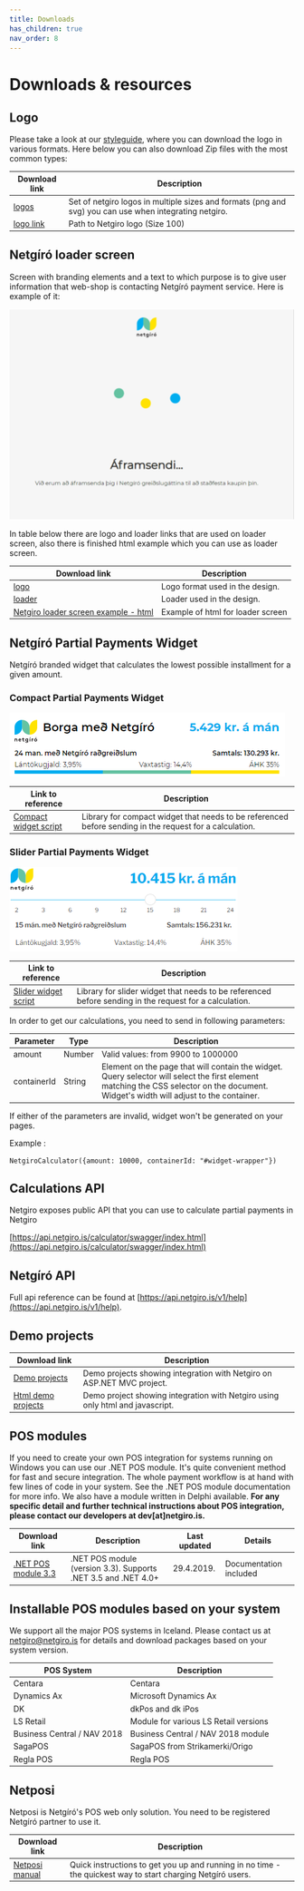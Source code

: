 ```yaml
---
title: Downloads
has_children: true
nav_order: 8
---
```


# Downloads & resources

## Logo

Please take a look at our [styleguide](https://netgiro.frontify.com/d/8oC7BJpSmcsa/brand-guidelines#/design-system/logo), where you can download the logo in various formats. Here below you can also download Zip files with the most common types:

| Download link | Description |
| ------------- | ------------- |
| [logos](https://github.com/netgiro/netgiro.github.io/raw/master/images/logo.zip) | Set of netgiro logos in multiple sizes and formats (png and svg) you can use when integrating netgiro. |
| [logo link](https://raw.githubusercontent.com/netgiro/netgiro.github.io/master/images/Netgiro_Logo_100.png) | Path to Netgiro logo (Size 100) |

## Netgíró loader screen

Screen with branding elements and a text to which purpose is to give user information that web-shop is contacting Netgíró payment service. Here is example of it:

<img src="https://raw.githubusercontent.com/netgiro/netgiro.github.io/master/images/Netgiro-loader-screen-example.png" alt="loader-screen-example">

In table below there are logo and loader links that are used on loader screen, also there is finished html example which you can use as loader screen.

| Download link | Description |
| ------------- | ------------- |
| [logo](https://static.netgiro.is/assets/logo/logo-light-bg.svg) | Logo format used in the design. |
| [loader](https://static.netgiro.is/assets/loaders/dot-loader.gif) | Loader used in the design. |
| [Netgiro loader screen example - html](https://raw.githubusercontent.com/netgiro/netgiro.github.io/master/documents/NetgiroRedirectPage.html) | Example of html for loader screen |

## Netgíró Partial Payments Widget

Netgíró branded widget that calculates the lowest possible installment for a given amount.

### Compact Partial Payments Widget

<img src="images/pp-widget-compact.png?raw=true" alt="widget.png">

| Link to reference | Description |
| ------------- | ------------- |
| [Compact widget script](https://static.netgiro.is/dist/scripts/pp-widget-compact/pp-widget-compact.js) | Library for compact widget that needs to be referenced before sending in the request for a calculation. |

### Slider Partial Payments Widget

<img src="images/pp-slider-widget.png?raw=true" alt="widget.png">

| Link to reference | Description |
| ------------- | ------------- |
| [Slider widget script](https://static.netgiro.is/dist/scripts/pp-widget/pp-widget.js) | Library for slider widget that needs to be referenced before sending in the request for a calculation. |

In order to get our calculations, you need to send in following parameters:

| Parameter | Type | Description |
| ------------- | ------------- | ------------- |
| amount | Number | Valid values: from 9900 to 1000000 |
| containerId | String | Element on the page that will contain the widget. Query selector will select the first element matching the CSS selector on the document. Widget's width will adjust to the container. |

If either of the parameters are invalid, widget won't be generated on your pages.

Example :
~~~
NetgiroCalculator({amount: 10000, containerId: "#widget-wrapper"})
~~~

## Calculations API

Netgiro exposes public API that you can use to calculate partial payments in Netgiro

[https://api.netgiro.is/calculator/swagger/index.html](https://api.netgiro.is/calculator/swagger/index.html)

## Netgíró API

Full api reference can be found at [https://api.netgiro.is/v1/help](https://api.netgiro.is/v1/help).

## Demo projects

| Download link | Description |
| ------------- | ------------- |
| [Demo projects](https://github.com/netgiro/netgiro.github.io/raw/master/documents/demos/NetgiroDemos.zip) | Demo projects showing integration with Netgiro on ASP.NET MVC project. |
| [Html demo projects](https://github.com/netgiro/netgiro.github.io/raw/master/documents/demos/Netgiro%20-%20html%20demos.zip) | Demo project showing integration with Netgiro using only html and javascript. |

## POS modules

If you need to create your own POS integration for systems running on Windows you can use our .NET POS module. It's quite convenient method for fast and secure integration. The whole payment workflow is at hand with few lines of code in your system. See the .NET POS module documentation for more info. We also have a module written in Delphi available. 
<b>For any specific detail and further technical instructions about POS integration, please contact our developers at dev[at]netgiro.is.</b>

| Download link | Description | Last updated | Details |
| ------------- | ------------- | ------------- | ------------- |
| [.NET POS module 3.3](https://github.com/netgiro/netgiro.github.io/raw/master/documents/Netgíró%20-%20POS%20Module%20(v_3.3).zip) | 	.NET POS module (version 3.3). Supports .NET 3.5 and .NET 4.0+ | 29.4.2019. | Documentation included  |

## Installable POS modules based on your system

We support all the major POS systems in Iceland. Please contact us at [netgiro@netgiro.is](mailto:netgiro@netgiro.is) for details and download packages based on your system version.

| POS System | Description | 
| ------------- | ------------- | 
| Centara |	Centara | 
| Dynamics Ax |	Microsoft Dynamics Ax |  
| DK |	dkPos and dk iPos |  
| LS Retail |	Module for various LS Retail versions  |   
| Business Central / NAV 2018  |		Business Central / NAV 2018 module |
| SagaPOS |	SagaPOS from Strikamerki/Origo |   
| Regla POS |	Regla POS |  

## Netposi

Netposi is Netgíró's POS web only solution. You need to be registered Netgíró partner to use it.

| Download link | Description |
| ------------- | ------------- |
| [Netposi manual](https://github.com/netgiro/netgiro.github.io/raw/master/documents/Netposa-lei%C3%B0beiningar-v1.0.pdf) |	Quick instructions to get you up and running in no time - the quickest way to start charging Netgíró users. |
